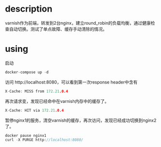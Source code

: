 # description
varnish作为前端，转发到2台nginx，建立round_robin的负载均衡，通过健康检查自动切换。测试了单点故障、缓存手动清除的情况。 

# using
启动
```c 
docker-compose up -d
```
访问 http://localhost:8080，可以看到第一次response header中含有
```c
X-Cache: MISS from 172.21.0.4
```
再次请求变，发现已经命中在varnish内存中的缓存了。
```c
X-Cache: HIT via 172.21.0.4
```

暂停nginx1的服务，清空varnish的缓存，再次访问，发现已经成功切换到nginx2了。
```c
docker pause nginx1
curl -X PURGE http://localhost:8080/
```